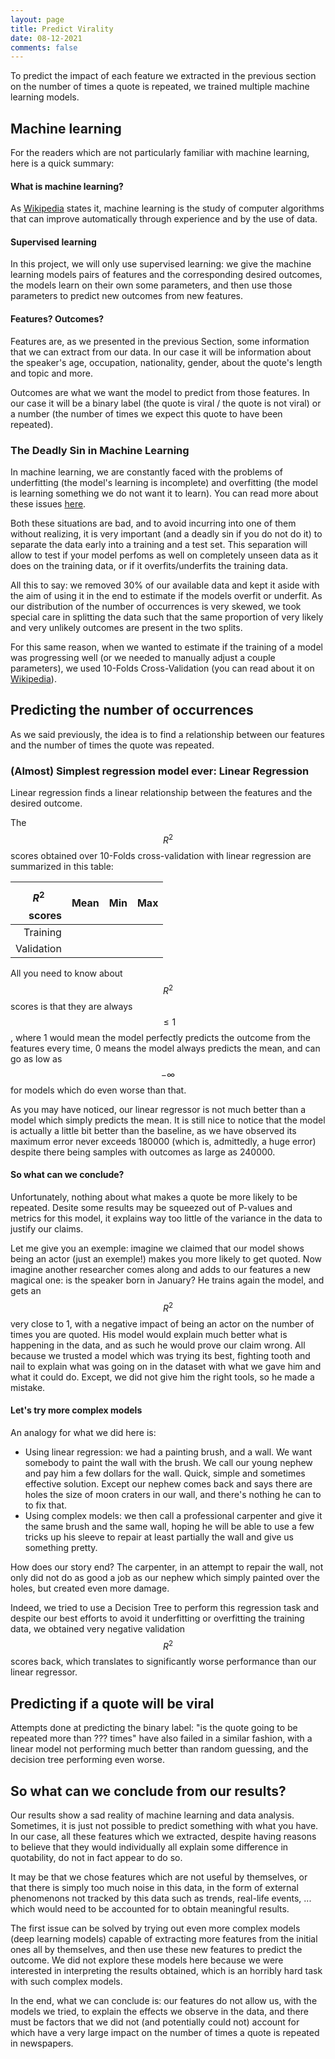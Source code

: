 ```yaml
---
layout: page
title: Predict Virality
date: 08-12-2021
comments: false
---
```


To predict the impact of each feature we extracted in the previous section on the number of times a quote is repeated, we trained multiple machine learning models.

## Machine learning
For the readers which are not particularly familiar with machine learning, here is a quick summary:

#### What is machine learning?
As [Wikipedia](https://en.wikipedia.org/wiki/Machine_learning) states it, machine learning is the study of computer algorithms that can improve automatically through experience and by the use of data.

#### Supervised learning
In this project, we will only use supervised learning: we give the machine learning models pairs of features and the corresponding desired outcomes, the models learn on their own some parameters, and then use those parameters to predict new outcomes from new features.

#### Features? Outcomes?
Features are, as we presented in the previous Section, some information that we can extract from our data. In our case it will be information about the speaker's age, occupation, nationality, gender, about the quote's length and topic and more.

Outcomes are what we want the model to predict from those features. In our case it will be a binary label (the quote is viral / the quote is not viral) or a number (the number of times we expect this quote to have been repeated).

### The Deadly Sin in Machine Learning
In machine learning, we are constantly faced with the problems of underfitting (the model's learning is incomplete) and overfitting (the model is learning something we do not want it to learn). You can read more about these issues [here](https://en.wikipedia.org/wiki/Overfitting). 

Both these situations are bad, and to avoid incurring into one of them without realizing, it is very important (and a deadly sin if you do not do it) to separate the data early into a training and a test set. This separation will allow to test if your model perfoms as well on completely unseen data as it does on the training data, or if it overfits/underfits the training data.

All this to say: we removed 30% of our available data and kept it aside with the aim of using it in the end to estimate if the models overfit or underfit. As our distribution of the number of occurrences is very skewed, we took special care in splitting the data such that the same proportion of very likely and very unlikely outcomes are present in the two splits.

For this same reason, when we wanted to estimate if the training of a model was progressing well (or we needed to manually adjust a couple parameters), we used 10-Folds Cross-Validation (you can read about it on [Wikipedia](https://en.wikipedia.org/wiki/Cross-validation_(statistics))).


## Predicting the number of occurrences

As we said previously, the idea is to find a relationship between our features and the number of times the quote was repeated.


### (Almost) Simplest regression model ever: Linear Regression

Linear regression finds a linear relationship between the features and the desired outcome.

The $$R^2$$ scores obtained over 10-Folds cross-validation with linear regression are summarized in this table:


| $$R^2$$ scores | Mean | Min | Max |
|---------------:|:----:|:---:|:---:|
|       Training |      |     |     |
|     Validation |      |     |     |


All you need to know about $$R^2$$ scores is that they are always $$\leq 1$$, where 1 would mean the model perfectly predicts the outcome from the features every time, 0 means the model always predicts the mean, and can go as low as $$-\infty$$ for models which do even worse than that.

As you may have noticed, our linear regressor is not much better than a model which simply predicts the mean. It is still nice to notice that the model is actually a little bit better than the baseline, as we have observed its maximum error never exceeds 180000 (which is, admittedly, a huge error) despite there being samples with outcomes as large as 240000.

#### So what can we conclude?
Unfortunately, nothing about what makes a quote be more likely to be repeated. Desite some results may be squeezed out of P-values and metrics for this model, it explains way too little of the variance in the data to justify our claims. 

Let me give you an exemple: imagine we claimed that our model shows being an actor (just an exemple!) makes you more likely to get quoted. Now imagine another researcher comes along and adds to our features a new magical one: is the speaker born in January? He trains again the model, and gets an $$R^2$$ very close to 1, with a negative impact of being an actor on the number of times you are quoted.
His model would explain much better what is happening in the data, and as such he would prove our claim wrong. All because we trusted a model which was trying its best, fighting tooth and nail to explain what was going on in the dataset with what we gave him and what it could do. Except, we did not give him the right tools, so he made a mistake.

#### Let's try more complex models
An analogy for what we did here is:

- Using linear regression: we had a painting brush, and a wall. We want somebody to paint the wall with the brush. We call our young nephew and pay him a few dollars for the wall. Quick, simple and sometimes effective solution. Except our nephew comes back and says there are holes the size of moon craters in our wall, and there's nothing he can to to fix that.
- Using complex models: we then call a professional carpenter and give it the same brush and the same wall, hoping he will be able to use a few tricks up his sleeve to repair at least partially the wall and give us something pretty.

How does our story end? The carpenter, in an attempt to repair the wall, not only did not do as good a job as our nephew which simply painted over the holes, but created even more damage. 

Indeed, we tried to use a Decision Tree to perform this regression task and despite our best efforts to avoid it underfitting or overfitting the training data, we obtained very negative validation $$R^2$$ scores back, which translates to significantly worse performance than our linear regressor.


## Predicting if a quote will be viral

Attempts done at predicting the binary label: "is the quote going to be repeated more than ??? times" have also failed in a similar fashion, with a linear model not performing much better than random guessing, and the decision tree performing even worse.


## So what can we conclude from our results?

Our results show a sad reality of machine learning and data analysis. Sometimes, it is just not possible to predict something with what you have. In our case, all these features which we extracted, despite having reasons to believe that they would individually all explain some difference in quotability, do not in fact appear to do so.

It may be that we chose features which are not useful by themselves, or that there is simply too much noise in this data, in the form of external phenomenons not tracked by this data such as trends, real-life events, ... which would need to be accounted for to obtain meaningful results.

The first issue can be solved by trying out even more complex models (deep learning models) capable of extracting more features from the initial ones all by themselves, and then use these new features to predict the outcome. We did not explore these models here because we were interested in interpreting the results obtained, which is an horribly hard task with such complex models. 

In the end, what we can conclude is: our features do not allow us, with the models we tried, to explain the effects we observe in the data, and there must be factors that we did not (and potentially could not) account for which have a very large impact on the number of times a quote is repeated in newspapers.
